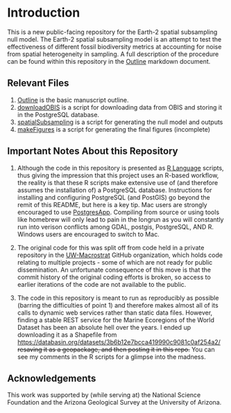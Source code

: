 # Introduction
This is a new public-facing repository for the Earth-2 spatial subsampling null model. The Earth-2 spatial subsampling model is an attempt to test the effectiveness of different fossil biodiversity metrics at accounting for noise from spatial heterogeneity in sampling. A full description of the procedure can be found within this repository in the [Outline](/outline.md) markdown document.

## Relevant Files
1. [Outline](/outline.md) is the basic manuscript outline.
2. [downloadOBIS](/Data/downloadOBIS.r) is a script for downloading data from OBIS and storing it in the PostgreSQL database.
3. [spatialSubsampling](/Analyses/spatialSubsampling.r) is a script for generating the null model and outputs
4. [makeFigures](/Analyses/makeFigures.r) is a script for generating the final figures (incomplete)

## Important Notes About this Repository
1. Although the code in this repository is presented as [R Language](https://www.r-project.org/) scripts, thus giving the impression that this project uses an R-based workflow, the reality is that these R scripts make extensive use of (and therefore assumes the installation of) a PostgreSQL database. Instructions for installing and configuring PostgreSQL (and PostGIS) go beyond the remit of this README, but here is a key tip. Mac users are strongly encouraged to use [PostgresApp](https://postgresapp.com/). Compiling from source or using tools like homebrew will only lead to pain in the longrun as you will constantly run into verison conflicts among GDAL, postgis, PostgreSQL, AND R. Windows users are encouraged to switch to Mac.

2. The original code for this was split off from code held in a private repository in the [UW-Macrostrat](https://github.com/UW-Macrostrat) GitHub organization, which holds code relating to multiple projects - some of which are not ready for public dissemination. An unfortunate consequence of this move is that the commit history of the original coding efforts is broken, so access to earlier iterations of the code are not available to the public.

3. The code in this repository is meant to run as reproducibly as possible (barring the difficulties of point 1) and therefore makes almost all of its calls to dynamic web services rather than static data files. However, finding a stable REST service for the Marine Ecoregions of the World Dataset has been an absolute hell over the years. I ended up downloading it as a Shapefile from https://databasin.org/datasets/3b6b12e7bcca419990c9081c0af254a2/ ~~resaving it as a geopackage, and then posting it in this repo.~~ You can see my comments in the R scripts for a glimpse into the madness.

## Acknowledgements
This work was supported by (while serving at) the National Science Foundation and the Arizona Geological Survey at the University of Arizona.
